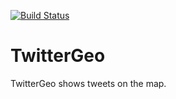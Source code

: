 [![Build Status](https://travis-ci.org/cleonty/TwitterGeo.svg?branch=master)](https://travis-ci.org/cleonty/TwitterGeo)

# TwitterGeo
TwitterGeo shows tweets on the map.
